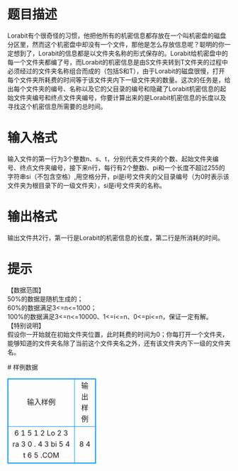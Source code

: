 # 

 
 # 题目描述 
<p>
Lorabit有个很奇怪的习惯，他把他所有的机密信息都存放在一个叫机密盘的磁盘分区里，然而这个机密盘中却没有一个文件，那他是怎么存放信息呢？聪明的你一定想到了，Lorabit的信息都是以文件夹名称的形式保存的。Lorabit给机密盘中的每一个文件夹都编了号，而Lorabit的机密信息是由S文件夹转到T文件夹的过程中必须经过的文件夹名称组合而成的（包括S和T），由于Lorabit的磁盘很慢，打开每个文件夹所耗费的时间等于该文件夹内下一级文件夹的数量。这次的任务是，给出每个文件夹的编号、名称以及它的父目录的编号和隐藏了Lorabit机密信息的起始文件夹编号和终点文件夹编号，你要计算出来的是Lorabit机密信息的长度以及寻找这个机密信息所需要的总时间。</p> 

 
 # 输入格式 
<p>
输入文件的第一行为3个整数n、s、t，分别代表文件夹的个数、起始文件夹编号、终点文件夹编号，接下来n行，每行有2个整数i、pi和一个长度不超过255的字符串si（不包含空格）,用空格分开，pi是i号文件夹的父目录编号（为0时表示该文件夹为根目录下的一级文件夹），si是i号文件夹的名称。</p> 

 
 # 输出格式 
<p>
输出文件共2行，第一行是Lorabit的机密信息的长度，第二行是所消耗的时间。</p> 

 
 # 提示 
<p>
【数据范围】<br>50%的数据是随机生成的；<br>60%的数据满足3<=n<=1000；<br>100%的数据满足3<=n<=10000、1<=i<=n、0<=pi<=n，保证一定有解。<br>【特别说明】<br>假设你一开始就在初始文件夹位置，此时耗费的时间为0；你每打开一个文件夹，能够知道的文件夹名除了当前这个文件夹名之外，还有该文件夹内下一级的文件夹名。<br></p> 
# 样例数据
<style>
        table,table tr th, table tr td { border:1px solid #0094ff; }
        table { width: 200px; min-height: 25px; line-height: 25px; text-align: center; border-collapse: collapse;}   
    </style>
<table>
	<tr>
		<td>输入样例</td>
		<td>输出样例</td>
	</tr>
<tr><td>6 1 5
1 2 Lo
2 3 ra
3 0 .
4 3 bi
5 4 t
6 5 .COM
</td><td>8
4</td></tr></table>
